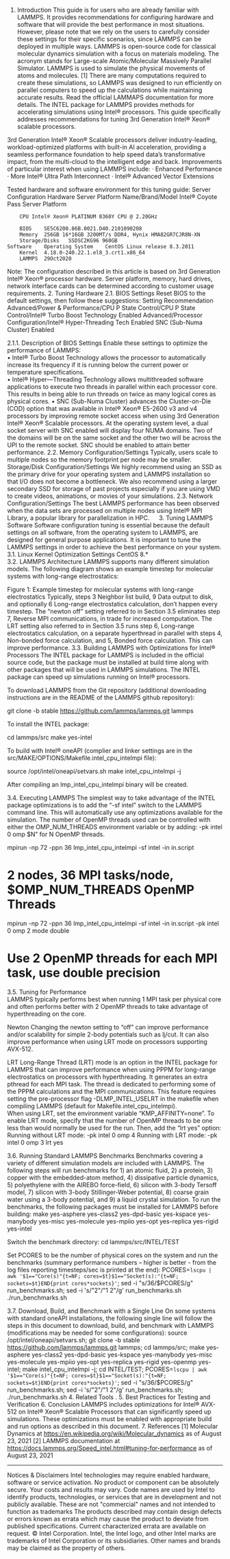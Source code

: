 1. Introduction 
This guide is for users who are already familiar with LAMMPS.  It provides recommendations for configuring hardware and software that will provide the best performance in most situations. However, please note that we rely on the users to carefully consider these settings for their specific scenarios, since LAMMPS can be deployed in multiple ways. 
LAMMPS is open-source code for classical molecular dynamics simulation with a focus on materials modeling.  The acronym stands for Large-scale Atomic/Molecular Massively Parallel Simulator.  LAMMPS is used to simulate the physical movements of atoms and molecules. [1]  There are many computations required to create these simulations, so LAMMPS was designed to run efficiently on parallel computers to speed up the calculations while maintaining accurate results.  Read the official LAMMAPS documentation for more details.  The INTEL package for LAMMPS provides methods for accelerating simulations using Intel® processors.  This guide specifically addresses recommendations for tuning 3rd Generation Intel® Xeon® scalable processors.

3rd Generation Intel® Xeon® Scalable processors deliver industry-leading, workload-optimized platforms with built-in AI acceleration, providing a seamless performance foundation to help speed data’s transformative impact, from the multi-cloud to the intelligent edge and back. Improvements of particular interest when using LAMMPS include:
·	Enhanced Performance
·	More Intel® Ultra Path Interconnect
·	Intel® Advanced Vector Extensions

Tested hardware and software environment for this tuning guide:
Server Configuration	Hardware	Server Platform Name/Brand/Model	Intel® Coyote Pass Server Platform
				
		CPU	Intel® Xeon® PLATINUM 8360Y CPU @ 2.20GHz	
				
		BIOS	SE5C6200.86B.0021.D40.2101090208	
		Memory	256GB 16*16GB 3200MT/s DDR4, Hynix HMA82GR7CJR8N-XN	
		Storage/Disks	SSDSC2KG96 960GB	
	Software	Operating System	CentOS Linux release 8.3.2011	
		Kernel	4.18.0-240.22.1.el8_3.crt1.x86_64	
		LAMMPS	29Oct2020	

Note: The configuration described in this article is based on 3rd Generation Intel® Xeon® processor hardware. Server platform, memory, hard drives, network interface cards can be determined according to customer usage requirements.
2. Tuning Hardware
2.1. BIOS Settings 
Reset BIOS to the default settings, then follow these suggestions:
Setting	Recommendation
Advanced/Power & Performance/CPU P State Control/CPU P State Control/Intel® Turbo Boost Technology	Enabled
Advanced/Processor Configuration/Intel® Hyper-Threading Tech	Enabled
SNC (Sub-Numa Cluster)	Enabled

2.1.1. Description of BIOS Settings
Enable these settings to optimize the performance of LAMMPS:  
•	lntel® Turbo Boost Technology allows the processor to automatically increase its frequency if it is running below the current power or temperature specifications.  
•	lntel® Hyper—Threading Technology allows multithreaded software applications to execute two threads in parallel within each processor core.  This results in being able to run threads on twice as many logical cores as physical cores.
•	SNC (Sub-Numa Cluster) advances the Cluster-on-Die (COD) option that was available in Intel® Xeon® E5-2600 v3 and v4 processors by improving remote socket access when using 3rd Generation Intel® Xeon® Scalable processors.  At the operating system level, a dual socket server with SNC enabled will display four NUMA domains.  Two of the domains will be on the same socket and the other two will be across the UPI to the remote socket.  SNC should be enabled to attain better performance.
2.2. Memory Configuration/Settings 
Typically, users scale to multiple nodes so the memory footprint per node may be smaller.
Storage/Disk Configuration/Settings 
We highly recommend using an SSD as the primary drive for your operating system and LAMMPS installation so that I/O does not become a bottleneck.  We also recommend using a larger secondary SSD for storage of past projects especially if you are using VMD to create videos, animations, or movies of your simulations.
2.3. Network Configuration/Settings 
The best LAMMPS performance has been observed when the data sets are processed on multiple nodes using Intel® MPI Library, a popular library for parallelization in HPC.
 
3. Tuning LAMMPS Software
Software configuration tuning is essential because the default settings on all software, from the operating system to LAMMPS, are designed for general purpose applications.  It is important to tune the LAMMPS settings in order to achieve the best performance on your system.
3.1. Linux Kernel Optimization Settings CentOS 8.*
<No specific workload setting for this topic>  
3.2. LAMMPS Architecture 
LAMMPS supports many different simulation models.  The following diagram shows an example timestep for molecular systems with long-range electrostatics:

 
Figure 1:  Example timestep for molecular systems with long-range electrostatics
Typically, steps 3 Neighbor list build, 9 Data output to disk, and optionally 6 Long-range electrostatics calculation, don’t happen every timestep. 
The “newton off” setting referred to in Section 3.5 eliminates step 7, Reverse MPI communications, in trade for increased computation.  The LRT setting also referred to in Section 3.5 runs step 6, Long-range electrostatics calculation, on a separate hyperthread in parallel with steps 4, Non-bonded force calculation, and 5, Bonded force calculation.  This can improve performance.
3.3. Building LAMMPS with Optimizations for Intel® Processors 
The INTEL package for LAMMPS is included in the official source code, but the package must be installed at build time along with other packages that will be used in LAMMPS simulations. The INTEL package can speed up simulations running on Intel® processors.  

To download LAMMPS from the Git repository (additional downloading instructions are in the README of the LAMMPS github repository):

git clone -b stable https://github.com/lammps/lammps.git lammps

To install the INTEL package:

cd lammps/src
make yes-intel

To build with Intel® oneAPI (complier and linker settings are in the src/MAKE/OPTIONS/Makefile.intel_cpu_intelmpi file):

source /opt/intel/oneapi/setvars.sh
make intel_cpu_intelmpi -j


After compiling an lmp_intel_cpu_intelmpi binary will be created.    

3.4. Executing LAMMPS
The simplest way to take advantage of the INTEL package optimizations is to add the “-sf intel” switch to the LAMMPS command line. This will automatically use any optimizations available for the simulation. The number of OpenMP threads used can be controlled with either the OMP_NUM_THREADS environment variable or by adding:
 -pk intel 0 omp $N” for N OpenMP threads. 

mpirun -np 72 -ppn 36 lmp_intel_cpu_intelmpi -sf intel -in in.script                                 
# 2 nodes, 36 MPI tasks/node, $OMP_NUM_THREADS OpenMP Threads

mpirun -np 72 -ppn 36 lmp_intel_cpu_intelmpi -sf intel -in in.script -pk intel 0 omp 2 mode double  
# Use 2 OpenMP threads for each MPI task, use double precision
3.5. Tuning for Performance  
LAMMPS typically performs best when running 1 MPI task per physical core and often performs better with 2 OpenMP threads to take advantage of hyperthreading on the core.

Newton
Changing the newton setting to “off” can improve performance and/or scalability for simple 2-body potentials such as lj/cut.  It can also improve performance when using LRT mode on processors supporting AVX-512.

LRT
Long-Range Thread (LRT) mode is an option in the INTEL package for LAMMPS that can improve performance when using PPPM for long-range electrostatics on processors with hyperthreading.  It generates an extra pthread for each MPI task.  The thread is dedicated to performing some of the PPPM calculations and the MPI communications.  This feature requires setting the pre-processor flag -DLMP_INTEL_USELRT in the makefile when compiling LAMMPS (default for Makefile.intel_cpu_intelmpi).  
When using LRT, set the environment variable “KMP_AFFINITY=none”. 
To enable LRT mode, specify that the number of OpenMP threads to be one less than would normally be used for the run.  Then, add the “lrt yes” option: 
Running without LRT mode:	-pk intel 0 omp 4
Running with LRT mode:		-pk intel 0 omp 3 lrt yes

3.6. Running Standard LAMMPS Benchmarks
Benchmarks covering a variety of different simulation models are included with LAMMPS. The following steps will run benchmarks for 1) an atomic fluid, 2) a protein, 3) copper with the embedded-atom method, 4) dissipative particle dynamics, 5) polyethylene with the AIREBO force-field, 6) silicon with 3-body Tersoff model, 7) silicon with 3-body Stillinger-Weber potential, 8) coarse grain water using a 3-body potential, and 9) a liquid crystal simulation.
To run the benchmarks, the following packages must be installed for LAMMPS before building:
make yes-asphere yes-class2 yes-dpd-basic yes-kspace yes-manybody yes-misc yes-molecule yes-mpiio yes-opt yes-replica yes-rigid yes-intel

Switch the benchmark directory:
cd lammps/src/INTEL/TEST

Set PCORES to be the number of physical cores on the system and run the benchmarks (summary performance numbers – higher is better - from the log files reporting timesteps/sec is printed at the end):
PCORES=`lscpu | awk '$1=="Core(s)"{t=NF; cores=$t}$1=="Socket(s):"{t=NF; sockets=$t}END{print cores*sockets}'`;
sed -i "s/36/$PCORES/g" run_benchmarks.sh; sed -i 's/"2"/"1 2"/g' run_benchmarks.sh
./run_benchmarks.sh

3.7. Download, Build, and Benchmark with a Single Line
On some systems with standard oneAPI installations, the following single line will follow the steps in this document to download, build, and benchmark with LAMMPS (modifications may be needed for some configurations):
source /opt/intel/oneapi/setvars.sh; git clone -b stable https://github.com/lammps/lammps.git lammps; cd lammps/src; make yes-asphere yes-class2 yes-dpd-basic yes-kspace yes-manybody yes-misc yes-molecule yes-mpiio yes-opt yes-replica yes-rigid yes-openmp yes-intel; make intel_cpu_intelmpi -j; cd INTEL/TEST; PCORES=`lscpu | awk '$1=="Core(s)"{t=NF; cores=$t}$1=="Socket(s):"{t=NF;
sockets=$t}END{print cores*sockets}'`; sed -i "s/36/$PCORES/g" run_benchmarks.sh; sed -i
's/"2"/"1 2"/g' run_benchmarks.sh; ./run_benchmarks.sh
4. Related Tools
<No specific workload setting for this topic>.
5. Best Practices for Testing and Verification
<No specific workload setting for this topic>
6. Conclusion 
LAMMPS includes optimizations for Intel® AVX-512 on Intel® Xeon® Scalable Processors that can significantly speed up simulations. These optimizations must be enabled with appropriate build and run options as described in this document.
7. References
[1] Molecular Dynamics at https://en.wikipedia.org/wiki/Molecular_dynamics as of August 23, 2021 
[2] LAMMPS documentation at https://docs.lammps.org/Speed_intel.html#tuning-for-performance as of August 23, 2021






________________________________________
Notices & Disclaimers
Intel technologies may require enabled hardware, software or service activation.
No product or component can be absolutely secure.
Your costs and results may vary.
Code names are used by Intel to identify products, technologies, or services that are in development and not publicly available. These are not "commercial" names and not intended to function as trademarks
The products described may contain design defects or errors known as errata which may cause the product to deviate from published specifications. Current characterized errata are available on request.
© Intel Corporation. Intel, the Intel logo, and other Intel marks are trademarks of Intel Corporation or its subsidiaries. Other names and brands may be claimed as the property of others.
